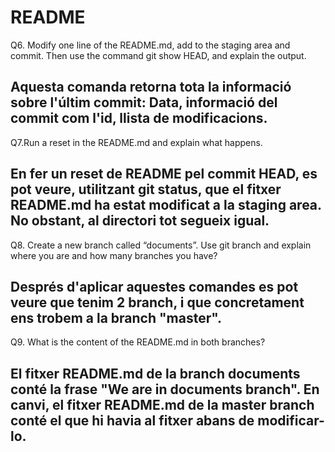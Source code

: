 # README #


Q6. 
Modify one line of the README.md, add to the staging area and commit. Then use the command git show HEAD, and explain the output.

Aquesta comanda retorna tota la informació sobre l'últim commit: Data, informació del commit com l'id, llista de modificacions.
-------------------------------------------------------------------------------------------------------------------------------------------------------
Q7.Run a reset in the README.md and explain what happens.

En fer un reset de README pel commit HEAD, es pot veure, utilitzant git status, que el fitxer README.md ha estat modificat a la staging area. No obstant, al directori tot segueix igual.
--------------------------------------------------------------------------------------------------------------------------------------------------------
Q8. 
Create a new branch called “documents”. Use git branch and explain where you are
and how many branches you have?

Després d'aplicar aquestes comandes es pot veure que tenim 2 branch, i que concretament ens trobem a la branch "master".
--------------------------------------------------------------------------------------------------------------------------------------------------------
Q9.
What is the content of the README.md in both branches?

El fitxer README.md de la branch documents conté la frase "We are in documents branch".
En canvi, el fitxer README.md de la master branch conté el que hi havia al fitxer abans de modificar-lo.
---------------------------------------------------------------------------------------------------------------------------------------------------------












